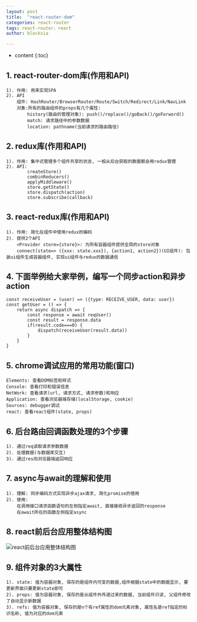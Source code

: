 ```yaml
---
layout: post
title:  "react-router-dom"
categories: react-router
tags: react-router，react
author: blockxia

---
```


* content
{:toc}



## 1. react-router-dom库(作用和API)
	1). 作用: 用来实现SPA
	2). API
		组件: HashRouter/BrowserRouter/Route/Switch/Redirect/Link/NavLink
		对象:所有的路由组件的props有几个属性:
			history(路由的管理对象): push()/replace()/goBack()/goForword()
			match: 请求路径中的参数数据
			location: pathname(当前请求的路由路径)

## 2. redux库(作用和API)
	1). 作用: 集中式管理多个组件共享的状态, 一般从后台获取的数据都会用redux管理
	2). API:
			createStore()
			combinReducers()
			applyMiddleware()
			store.getState()
			store.dispatch(action)
			store.subscribe(callback)

## 3. react-redux库(作用和API)
	1). 作用: 简化在组件中使用redux的编码
	2). 提供2个API
		<Provider store={store}>: 为所有容器组件提供全局的store对象
		connect(state=> ({xxx: state.xxx}), {action1, action2})(UI组件): 包装ui组件生成容器组件, 实现ui组件与redux的数据通信

## 4. 下面举例给大家举例，编写一个同步action和异步action
	const receiveUser = (user) => ({type: RECEIVE_USER, data: user})
	const getUser = () => {
		return async dispatch => {
			const response = await reqUser()
			const result = response.data
			if(result.code===0) {
				dispatch(receiveUser(result.data))
			}
		}
	}

## 5. chrome调试应用的常用功能(窗口)
	Elements: 查看DOM标签和样式
	Console: 查看打印和错误信息
	NetWork: 查看请求(url, 请求方式, 请求参数)和响应
	Application: 查看浏览器端存储(localStorage, cookie)
	Sources: debugger调试
	react: 查看react组件(state, props)

## 6. 后台路由回调函数处理的3个步骤

	1). 通过req读取请求参数数据
	2). 处理数据(与数据库交互)
	3). 通过res向浏览器端返回响应

## 7. async与await的理解和使用

	1). 理解: 同步编码方式实现异步ajax请求, 简化promise的使用
	2). 使用:
		在调用接口请求函数语句的左侧指定await, 直接接收异步返回的response
		在await所在的函数左侧指定async


## 8. react前后台应用整体结构图

![react前后台应用整体结构图](https://i.imgur.com/zfGZ7Eb.png)


## 9. 组件对象的3大属性
	1). state: 值为容器对象, 保存的是组件内可变的数据,组件根据state中的数据显示, 要更新界面只要更新state即可
	2). props: 值为容器对象, 保存的是从组件外传递过来的数据, 当前组件只读, 父组件修改了自动显示新数据
	3). refs: 值为容器对象, 保存的是n个有ref属性的dom元素对象, 属性名是ref指定的标识名称, 值为对应的dom元素